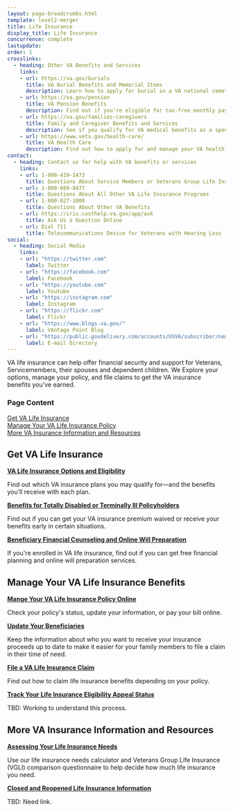 ```yaml
---
layout: page-breadcrumbs.html
template: level2-merger
title: Life Insurance
display_title: Life Insurance
concurrence: complete
lastupdate:
order: 1
crosslinks:
  - heading: Other VA Benefits and Services
    links:
    - url: https://va.gov/burials
      title: VA Burial Benefits and Memorial Items
      description: Learn how to apply for burial in a VA national cemetery, plan a burial for a family member, and request memorial items.
    - url: https://va.gov/pension
      title: VA Pension Benefits
      description: Find out if you're eligible for tax-free monthly payments as a wartime Veteran or surviving spouse or child.
    - url: https://va.gov/families-caregivers
      title: Family and Caregiver Benefits and Services
      description: See if you qualify for VA medical benefits as a spouse, surviving spouse, dependent child, or caregiver.
    - url: https://www.vets.gov/health-care/
      title: VA Health Care
      description: Find out how to apply for and manage your VA health care benefits.
contact:
  - heading: Contact us for help with VA benefits or services
    links:
    - url: 1-800-419-1473
      title: Questions About Service Members or Veterans Group Life Insurance
    - url: 1-800-669-8477
      title: Questions About All Other VA Life Insurance Programs
    - url: 1-800-827-1000
      title: Questions About Other VA Benefits
    - url: https://iris.custhelp.va.gov/app/ask
      title: Ask Us a Question Online
    - url: Dial 711
      title: Telecommunications Device for Veterans with Hearing Loss (called TDD or TTY)
social:
  - heading: Social Media
    links:
    - url: "https://twitter.com"
      label: Twitter
    - url: "https://facebook.com"
      label: Facebook
    - url: "https://youtube.com"
      label: Youtube
    - url: "https://instagram.com"
      label: Instagram
    - url: "https://flickr.com"
      label: Flickr
    - url: "https://www.blogs.va.gov/"
      label: VAntage Point Blog
    - url: "https://public.govdelivery.com/accounts/USVA/subscriber/new/"
      label: E-mail Directory
---
```

<p class="va-introtext">
VA life insurance can help offer financial security and support for Veterans, Servicemembers, their spouses and dependent children. We Explore your options, manage your policy, and file claims to get the VA insurance benefits you've earned.</p>

<h3 class="highlight">Page Content</h3>

[Get VA Life Insurance](#get)<br>
[Manage Your VA Life Insurance Policy](#manage)<br>
[More VA Insurance Information and Resources](#more)<br>

<section id="get" class="merger-majorlinks">

  <h2 class="highlight">Get VA Life Insurance</h2>

  <div class="link">
    <a href="https://vets.gov/life-insurance/options-and-eligibility/"><b>VA Life Insurance Options and Eligibility</b></a>
    <p>Find out which VA insurance plans you may qualify for—and the benefits you’ll receive with each plan.</p>
  </div>

  <div class="link">
    <a href="https://vets.gov/life-insurance/disabled-and-terminally-ill/"><b>Benefits for Totally Disabled or Terminally Ill Policyholders</b></a>
    <p>Find out if you can get your VA insurance premium waived or receive your benefits early in certain situations.
  </div>

  <div class="link">
    <a href="https://benefits.va.gov/insurance/bfcs.asp"><b>Beneficiary Financial Counseling and Online Will Preparation</b></a>
    <p>If you're enrolled in VA life insurance, find out if you can get free financial planning and online will preparation services.</p>
  </div>

</section>

<section id="manage" class="merger-majorlinks">

  <h2 class='highlight'>Manage Your VA Life Insurance Benefits</h2>

  <div class="link">
    <a href="https://www.vets.gov/life-insurance/manage-your-policy/"><b>Mange Your VA Life Insurance Policy Online</b></a>
    <p>Check your policy's status, update your information, or pay your bill online.</p>
    </div>

  <div class="link">
    <a href="https://benefits.va.gov/INSURANCE/updatebene.asp"><b>Update Your Beneficiaries</b></a>
    <p>Keep the information about who you want to receive your insurance proceeds up to date to make it easier for your family members to file a claim in their time of need.</p>
  </div>

  <div class="link">
    <a href="https://benefits.va.gov/INSURANCE/sglivgli.asp"><b>File a VA Life Insurance Claim</b></a>
    <p>Find out how to claim life insurance benefits depending on your policy.</p>
  </div>

  <div class="link">
    <a href="https://www.ebenefits.va.gov/ebenefits/about/feature?feature=compensation-claim-appeal-status"><b>Track Your Life Insurance Eligibility Appeal Status</b></a>
    <p>TBD: Working to understand this process.</p>
  </div>

</section>

<section id="more" class="merger-majorlinks">

  <h2 class='highlight'>More VA Insurance Information and Resources</h2>

  <div class="link">
    <a href="https://benefits.va.gov/insurance/lifeins101.asp"><b>Assessing Your Life Insurance Needs</b></a>
    <p>Use our life insurance needs calculator and Veterans Group Life Insurance (VGLI) comparison questionnaire to help decide how much life insurance you need.</p>
  </div>

  <div class="link">
    <a href="https://"><b>Closed and Reopened Life Insurance Information</b></a>
    <p>TBD: Need link.</p>
  </div>

</section>
